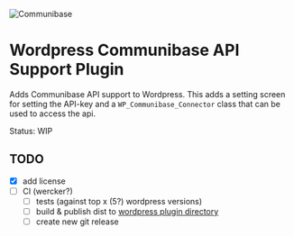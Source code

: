 ![Communibase](https://www.communibase.nl/img/siteLogo.png "Communibase")

# Wordpress Communibase API Support Plugin

Adds Communibase API support to Wordpress. This adds a setting screen for setting the API-key and a `WP_Communibase_Connector` class that can be used to access the api.

Status: WIP

## TODO

 - [x] add license
 - [ ] CI (wercker?)
   - [ ] tests (against top x (5?) wordpress versions)
   - [ ] build & publish dist to [wordpress plugin directory](https://wordpress.org/plugins/developers/add/)
    - [ ] create new git release
